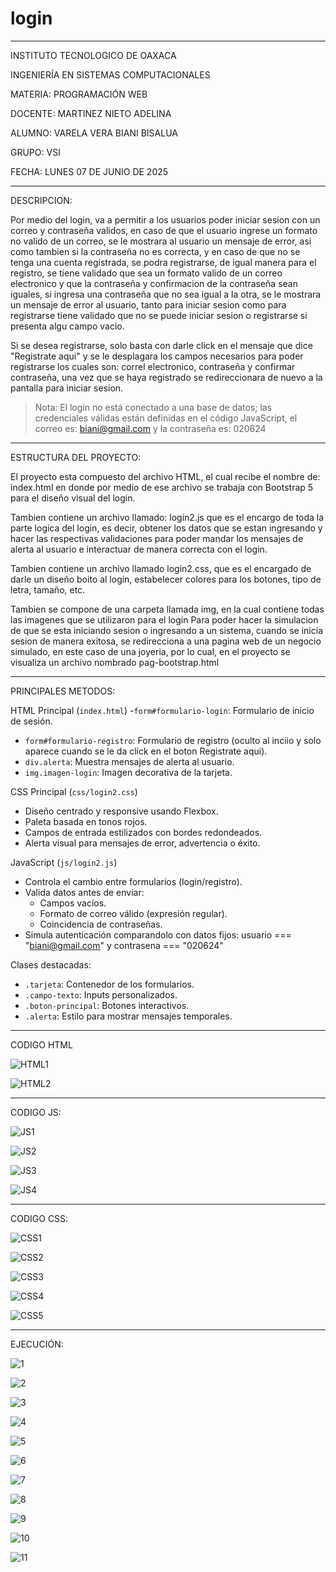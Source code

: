 # login

--------------------------------------------------------------------------------------------------------------------------------------------------------
INSTITUTO TECNOLOGICO DE OAXACA

INGENIERÍA EN SISTEMAS COMPUTACIONALES 

MATERIA: PROGRAMACIÓN WEB 

DOCENTE: MARTINEZ NIETO ADELINA

ALUMNO: VARELA VERA BIANI BISALUA

GRUPO: VSI

FECHA: LUNES 07 DE JUNIO DE 2025


------------------------------------------------------------------------------------------------------------------------------------------------------

DESCRIPCION:

Por medio del login, va a permitir a los usuarios poder iniciar sesion con un correo y contraseña validos, en caso de que el usuario ingrese un formato no valido de un correo, se le mostrara al usuario un mensaje de error, asi como tambien si la contraseña no es correcta, y en caso de que no se tenga una cuenta registrada, se podra registrarse, de igual manera para el registro, se tiene validado que sea un formato valido de un correo electronico y que la contraseña y confirmacion de la contraseña sean iguales, si ingresa una contraseña que no sea igual a la otra, se le mostrara un mensaje de error al usuario, tanto para iniciar sesion como para registrarse tiene validado que no se puede iniciar sesion o registrarse si presenta algu campo vacio.

Si se desea registrarse, solo basta con darle click en el mensaje que dice "Registrate aqui" y se le desplagara los campos necesarios para poder registrarse los cuales son: correl electronico, contraseña y confirmar contraseña, una vez que se haya registrado se redireccionara de nuevo a la pantalla para iniciar sesion.


> Nota: El login no está conectado a una base de datos; las credenciales válidas están definidas en el código JavaScript, el correo es: biani@gmail.com y la contraseña es: 020624


------------------------------------------------------------------------------------------------------------------------------------------------------

ESTRUCTURA DEL PROYECTO: 

El proyecto esta compuesto del archivo HTML, el cual recibe el nombre de: index.html en donde por medio de ese archivo se trabaja con Bootstrap 5 para el diseño visual del login.

Tambien contiene un archivo llamado: login2.js que es el encargo de toda la parte logica del login, es decir, obtener los datos que se estan ingresando y hacer las respectivas validaciones para poder mandar los mensajes de alerta al usuario e interactuar de manera correcta con el login.

Tambien contiene un archivo llamado login2.css, que es el encargado de darle un diseño boito al login, estabelecer colores para los botones, tipo de letra, tamaño, etc.

Tambien se compone de una carpeta llamada img, en la cual contiene todas las imagenes que se utilizaron para el login
Para poder hacer la simulacion de que se esta iniciando sesion o ingresando a un sistema, cuando se inicia sesion de manera exitosa, se redirecciona a una pagina web de un negocio simulado, en este caso de una joyeria, por lo cual, en el proyecto se visualiza un archivo nombrado pag-bootstrap.html

------------------------------------------------------------------------------------------------------------------------------------------------------

PRINCIPALES METODOS: 

HTML Principal (`index.html`)
-`form#formulario-login`: Formulario de inicio de sesión.
- `form#formulario-registro`: Formulario de registro (oculto al inciio y solo aparece cuando se le da click en el boton Registrate aqui).
- `div.alerta`: Muestra mensajes de alerta al usuario.
- `img.imagen-login`: Imagen decorativa de la tarjeta.


CSS Principal (`css/login2.css`)

- Diseño centrado y responsive usando Flexbox.
- Paleta basada en tonos rojos.
- Campos de entrada estilizados con bordes redondeados.
- Alerta visual para mensajes de error, advertencia o éxito.


JavaScript (`js/login2.js`)

- Controla el cambio entre formularios (login/registro).
- Valida datos antes de enviar:
  - Campos vacíos.
  - Formato de correo válido (expresión regular).
  - Coincidencia de contraseñas.
- Simula autenticación comparandolo con datos fijos:
  usuario === "biani@gmail.com" y contrasena === "020624"

Clases destacadas:
- `.tarjeta`: Contenedor de los formularios.
- `.campo-texto`: Inputs personalizados.
- `.boton-principal`: Botones interactivos.
- `.alerta`: Estilo para mostrar mensajes temporales.

------------------------------------------------------------------------------------------------------------------------------------------------------

CODIGO HTML

![HTML1](https://github.com/user-attachments/assets/7dc29323-219b-43f0-881f-ba8e7525049b)


![HTML2](https://github.com/user-attachments/assets/b4a05094-f4e9-4ec6-a722-31ce857d20f4)

------------------------------------------------------------------------------------------------------------------------------------------------------

CODIGO JS:

![JS1](https://github.com/user-attachments/assets/bf3dcc3f-eed7-4d95-bbd4-b9d05dfbb64e)

![JS2](https://github.com/user-attachments/assets/1ab6d214-3d25-401b-addf-c9ef40fc915e)

![JS3](https://github.com/user-attachments/assets/4e598adc-60e5-41ee-bfb7-cb18fc9e2d38)

![JS4](https://github.com/user-attachments/assets/d37ab4c1-cec1-433b-ae96-54484a531547)


------------------------------------------------------------------------------------------------------------------------------------------------------

CODIGO CSS:

![CSS1](https://github.com/user-attachments/assets/96f22afd-388d-40c7-aa9a-55c138be9a09)

![CSS2](https://github.com/user-attachments/assets/b08a423f-73fb-448e-b350-d3887cf5f0bc)

![CSS3](https://github.com/user-attachments/assets/8c7482ca-a6ae-498f-8db4-9326ce0b3832)

![CSS4](https://github.com/user-attachments/assets/d7199c8a-4325-42cc-aafb-3699f022e2b2)

![CSS5](https://github.com/user-attachments/assets/1955437a-fdcf-444a-a457-d5dd75f8c713)

------------------------------------------------------------------------------------------------------------------------------------------------------

EJECUCIÓN:

![1](https://github.com/user-attachments/assets/d51e7e18-d7a2-45fe-b8ba-bfef731a89da)

![2](https://github.com/user-attachments/assets/258776a5-62d0-498d-babb-3720e393bc04)

![3](https://github.com/user-attachments/assets/71310ccd-c532-4583-999f-ea2b8de6d895)

![4](https://github.com/user-attachments/assets/2534cba1-a71b-4a0a-b752-e6d380c3fb02)

![5](https://github.com/user-attachments/assets/4fc03538-4eca-4fcb-87b5-efd3a76a4528)

![6](https://github.com/user-attachments/assets/20ae3d9d-3443-48c6-8cd1-d5fdb47a2d25)

![7](https://github.com/user-attachments/assets/b97145bb-86c5-4bca-8e65-45f5a3e58233)

![8](https://github.com/user-attachments/assets/67726533-d06b-4993-99c6-677187ceb6f2)

![9](https://github.com/user-attachments/assets/fc523880-cb04-4edb-9f7c-f54b46ee3c86)

![10](https://github.com/user-attachments/assets/c78ba316-5580-42e8-823a-2deb4469738e)

![11](https://github.com/user-attachments/assets/afbffe90-b10e-45fb-a4a8-ef0966f36267)


